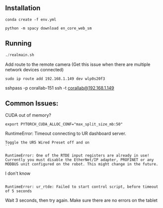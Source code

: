

## Installation

`conda create -f env.yml`

`python -m spacy download en_core_web_sm`

## Running
```python
./realmain.sh
```

Add route to the remote camera (Get this issue when there are multiple network devices connected)
```
sudo ip route add 192.168.1.149 dev wlp0s20f3
```

sshpass -p corallab-151 ssh -t corallab@192.168.1.149 

## Common Issues:
CUDA out of memory?
```
export PYTORCH_CUDA_ALLOC_CONF="max_split_size_mb:50"
```

RuntimeError: Timeout connecting to UR dashboard server.
```
Toggle the UR5 Wired Preset off and on
``

RuntimeError: One of the RTDE input registers are already in use! Currently you must disable the EtherNet/IP adapter, PROFINET or any MODBUS unit configured on the robot. This might change in the future.
```
I don't know
```

RuntimeError: ur_rtde: Failed to start control script, before timeout of 5 seconds
```
Wait 3 seconds, then try again. Make sure there are no errors on the tablet
```